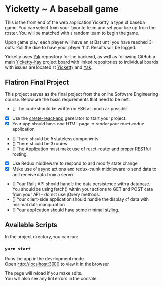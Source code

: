 # Yicketty ~ A baseball game

This is the front end of the web application Yicketty, a type of baseball game.  You can select from your favorite team and set your line up from the roster.  You will be matched with a random team to begin the game.

Upon game play, each player will have an at Bat until you have reached 3-outs.  Roll the dice to have your player 'hit'.  Results will be logged.  

Yicketty uses [Yak](https://github.com/cassymarie/yak) repository for the backend, as well as following GitHub a main [Yicketty-Kay](https://github.com/users/cassymarie/projects/1) project board with linked repositories to individual boards with issues are located at [Yicketty](https://github.com/cassymarie/yicketty/projects) and [Yak](https://github.com/cassymarie/yak/projects).

## Flatiron Final Project

This project serves as the final project from the online Software Engineering course.  Below are the basic requirements that need to be met.

- [] The code should be written in ES6 as much as possible
- [x] Use the [create-react-app](https://github.com/facebook/create-react-app) generator to start your project.
- [x] Your app should have one HTML page to render your react-redux application
- [] There should be 5 stateless components
- [] There should be 3 routes
- [] The Application must make use of react-router and proper RESTful routing.
- [x] Use Redux middleware to respond to and modify state change
- [x] Make use of async actions and redux-thunk middleware to send data to and receive data from a server
- [] Your Rails API should handle the data persistence with a database. You should be using fetch() within your actions to GET and POST data from your API - do not use jQuery methods.
- [] Your client-side application should handle the display of data with minimal data manipulation
- [] Your application should have some minimal styling.

## Available Scripts

In the project directory, you can run:

### `yarn start`

Runs the app in the development mode.\
Open [http://localhost:3000](http://localhost:3000) to view it in the browser.

The page will reload if you make edits.\
You will also see any lint errors in the console.